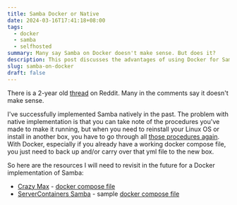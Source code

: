 ```yaml
---
title: Samba Docker or Native
date: 2024-03-16T17:41:18+08:00
tags:
  - docker
  - samba
  - selfhosted
summary: Many say Samba on Docker doesn't make sense. But does it?
description: This post discusses the advantages of using Docker for Samba over native implementation, highlighting the convenience of portability and easier reinstallation with Docker Compose files. The author reflects on their past experience with native Samba setups and shares resources for a Docker-based Samba implementation.
slug: samba-on-docker
draft: false
---
```


There is a 2-year old [thread](https://www.reddit.com/r/selfhosted/comments/t2x1fy/samba_server_docker_or_native/) on Reddit. Many in the comments say it doesn't make sense.

I've successfully implemented Samba natively in the past. The problem with native implementation is that you can take note of the procedures you've made to make it running, but when you need to reinstall your Linux OS or install in another box, you have to go through all [those procedures again](https://ubuntu.com/tutorials/install-and-configure-samba). With Docker, especially if you already have a working docker compose file, you just need to back up and/or carry over that yml file to the new box.

So here are the resources I will need to revisit in the future for a Docker implementation of Samba:
- [Crazy Max](https://github.com/crazy-max/docker-samba) - [docker compose file](https://github.com/crazy-max/docker-samba/blob/master/examples/compose/compose.yml)
- [ServerContainers Samba](https://github.com/ServerContainers/samba) - sample [docker compose file](https://github.com/ServerContainers/samba/blob/master/docker-compose.yml)
